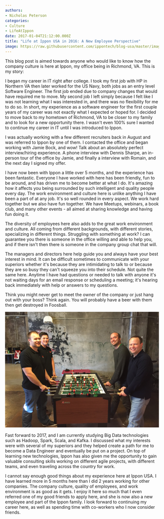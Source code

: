 ```yaml
---
authors:
- Nicholas Peterson
categories:
- Culture
- LifeAtIppon
date: 2017-01-04T21:12:00.000Z
title: "Life at Ippon USA in 2016: A New Employee Perspective"
image: https://raw.githubusercontent.com/ippontech/blog-usa/master/images/2017/01/FullSizeRender.jpg
---
```


This blog post is aimed towards anyone who would like to know how the company culture is here at Ippon, my office being in Richmond, VA. This is my story:

I began my career in IT right after college. I took my first job with HP in Northern VA then later worked for the US Navy, both jobs as an entry level Software Engineer. The first job ended due to company changes that would have required me to move. My second job I left simply because I felt like I was not learning what I was interested in, and there was no flexibility for me to do so. In short, my experience as a software engineer for the first couple years of my career was not exactly what I expected or hoped for. I decided to move back to my hometown of Richmond, VA to be closer to my family and to look for a new opportunity there. I wasn't even 100% sure I wanted to continue my career in IT until I was introduced to Ippon.

I was actually working with a few different recruiters back in August and was referred to Ippon by one of them. I contacted the office and began working with Jamie Bock, and wow! Talk about an absolutely perfect interview/hiring experience. A phone interview with Dennis Sharpe, an in-person tour of the office by Jamie, and finally a interview with Romain, and the next day I signed my offer. 

I have now been with Ippon a little over 5 months, and the experience has been fantastic. Everyone I have worked with here has been friendly, fun to be around, and has driven me to become better at what I do. It's amazing how it affects you being surrounded by such intelligent and quality people every day. The work environment and culture here is unlike anything I have been a part of at any job. It's so well rounded in every aspect. We work hard together but we also have fun together. We have Meetups, webinars, a book club, and many other events - all aimed at sharing knowledge and having fun doing it.

The diversity of employees here also adds to the great work environment and culture. All coming from different backgrounds, with different stories, specializing in different things. Struggling with something at work? I can guarantee you there is someone in the office willing and able to help you, and if there isn't then there is someone in the company group chat that will.   

The managers and directors here help guide you and always have your best interest in mind. It can be difficult sometimes to communicate with your superiors whether it's because they are intimidating to talk to or because they are so busy they can't squeeze you into their schedule. Not quite the same here. Anytime I have had questions or needed to talk with anyone it's not waiting days for an email response or scheduling a meeting; it's hearing back immediately with help or answers to my questions. 

Think you might never get to meet the owner of the company or just hang out with your boss? Think again. You will probably have a beer with them then get destroyed in Foosball.   

![](https://raw.githubusercontent.com/ippontech/blog-usa/master/images/2017/01/IMG_6363.JPG)


Fast forward to 2017, and I am currently studying Big Data technologies such as Hadoop, Spark, Scala, and Kafka. I discussed what my interests were with several of my superiors and they helped create a path for me to become a Data Engineer and eventually be put on a project. On top of learning new technologies, Ippon has also given me the opportunity to gain valuable consulting skills working on different agile projects, with different teams, and even traveling across the country for work. 

I cannot say enough good things about my experience here at Ippon USA. I have learned more in 5 months here than I did 2 years working for other companies. The company culture, quality of employees, and work environment is as good as it gets. I enjoy it here so much that I even referred one of my good friends to apply here, and she is now also a new employee and part of the Ippon family. I look forward to continuing my career here, as well as spending time with co-workers who I now consider friends.
